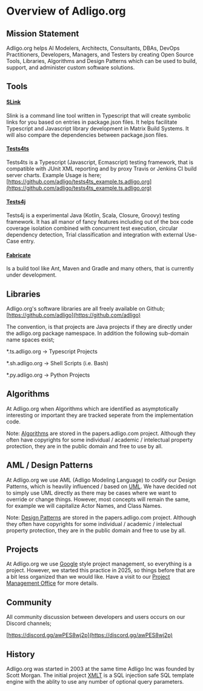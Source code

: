 # Overview of Adligo.org

## Mission Statement

Adligo.org helps AI Modelers, Architects, Consultants, DBAs, DevOps Practitioners, Developers, Managers, and Testers by creating Open Source Tools, Libraries, Algorithms and Design Patterns which can be used to build, support, and administer custom software solutions.

## Tools

#### [SLink](https://github.com/adligo/slink.ts.adligo.org)

Slink is a command line tool written in Typescript that will create symbolic links for you based on entries in package.json files.  It helps facilitate Typescript and Javascript library development in Matrix Build Systems.  It will also compare the dependencies between package.json files.

#### [Tests4ts](https://github.com/adligo/tests4ts.ts.adligo.org)

Tests4ts is a Typescript (Javascript, Ecmascript) testing framework, that is compatible with JUnit XML reporting and by proxy Travis or Jenkins CI build server charts.  Example Usage is here; [https://github.com/adligo/tests4ts_example.ts.adligo.org](https://github.com/adligo/tests4ts_example.ts.adligo.org)

#### [Tests4j](https://github.com/adligo/tests4j.adligo.org)

Tests4j is a experimental Java (Kotlin, Scala, Closure, Groovy) testing framework. It has all manor of fancy features including out of the box code coverage isolation combined with concurrent test execution, circular dependency detection, Trial classification and integration with external Use-Case entry.

#### [Fabricate](https://github.com/adligo/fab.ts.adligo.org)

Is a build tool like Ant, Maven and Gradle and many others, that is currently under development.

## Libraries

Adligo.org's software libraries are all freely available on Github;
[https://github.com/adligo](https://github.com/adligo)

The convention, is that projects are Java projects if they are directly under the adligo.org package namespace.  In addition the following sub-domain name spaces exist;

*.ts.adligo.org -> Typescript Projects

*.sh.adligo.org -> Shell Scripts (i.e. Bash)

*.py.adligo.org -> Python Projects

## Algorithms

At Adligo.org when Algorithms which are identified as asymptotically interesting or important they are tracked seperate from the implementation code.

Note: [Algorithms](https://github.com/adligo/papers.adligo.com) are stored in the papers.adligo.com project.  Although they often have copyrights for some individual / academic / intelectual property protection, they are in the public domain and free to use by all.

## AML / Design Patterns

At Adligo.org we use AML (Adligo Modeling Language) to codify our Design Patterns, which is heavlily influenced / based on [UML](https://en.wikipedia.org/wiki/Unified_Modeling_Language).  We have decided not to simply use UML directly as there may be cases where we want to override or change things.  However, most concepts will remain the same, for example we will capitalize Actor Names, and Class Names.    

Note: [Design Patterns](https://github.com/adligo/papers.adligo.com) are stored in the papers.adligo.com project.  Although they often have copyrights for some individual / academic / intelectual property protection, they are in the public domain and free to use by all.

## Projects

At Adligo.org we use [Google](https://www.coursera.org/professional-certificates/google-project-management/paidmedia?utm_medium=sem&utm_source=gg&utm_campaign=b2c_namer_google-project-management_google_ftcof_professional-certificates_px_dr_bau_gg_sem_pr-bd_us_en_m_hyb_24-05_x) style project management, so everything is a project.  However, we started this practice in 2025, so things before that are a bit less organized than we would like.  Have a visit to our [Project Management Office](https://github.com/adligo/pmo.adligo.org) for more details.

## Community

All community discussion between developers and users occurs on our Discord channels;

[https://discord.gg/awPES8wj2p](https://discord.gg/awPES8wj2p)

## History

Adligo.org was started in 2003 at the same time Adligo Inc was founded by Scott Morgan.  The initial project [XMLT](https://github.com/adligo/xmlt.adligo.org) is a SQL injection safe SQL template engine with the ablity to use any number of optional query parameters.  